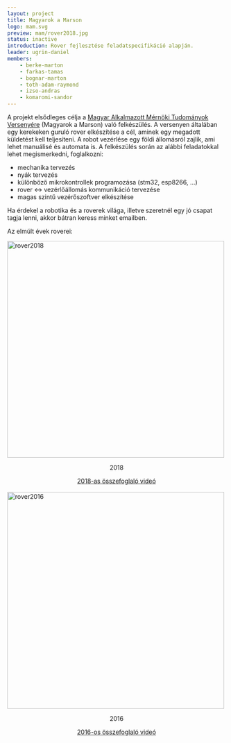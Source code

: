 ```yaml
---
layout: project
title: Magyarok a Marson
logo: mam.svg
preview: mam/rover2018.jpg
status: inactive
introduction: Rover fejlesztése feladatspecifikáció alapján.
leader: ugrin-daniel
members:
    - berke-marton
    - farkas-tamas
    - bognar-marton
    - toth-adam-raymond
    - izso-andras
    - komaromi-sandor
---
```


A projekt elsődleges célja a <a target="_blank" href="http://www.magyarokamarson.hu/">Magyar Alkalmazott Mérnöki Tudományok Versenyére</a> (Magyarok a Marson) való felkészülés. A versenyen általában egy kerekeken guruló rover elkészítése a cél, aminek egy megadott küldetést kell teljesíteni. A robot vezérlése egy földi állomásról zajlik, ami lehet manuálisé és automata is. A felkészülés során az alábbi feladatokkal lehet megismerkedni, foglalkozni:

-   mechanika tervezés
-   nyák tervezés
-   különböző mikrokontrollek programozása (stm32, esp8266, ...)
-   rover <-> vezérlőállomás kommunikáció tervezése
-   magas szintű vezérőszoftver elkészítése

Ha érdekel a robotika és a roverek világa, illetve szeretnél egy jó csapat tagja lenni, akkor bátran keress minket emailben.

Az elmúlt évek roverei:

<img src="/images/projects/mam/rover2018.jpg" width="500px" alt="rover2018">
<div style="text-align: center">
    <p>2018</p>
    <a target="_blank" href="https://drive.google.com/open?id=1y4w-gBMxqJ5Yih-dg5TYHK8Yn5oNeVdu">2018-as összefoglaló videó</a>
</div>
<br>
<img src="/images/projects/mam/rover2016.jpg" height="500px" alt="rover2016">
<div style="text-align: center">
    <p>2016</p>
    <a target="_blank" href="https://www.youtube.com/watch?v=4L2YJJ1X5M4">2016-os összefoglaló videó</a>
</div>
<br>
